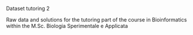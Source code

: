 Dataset tutoring 2

Raw data and solutions for the tutoring part of the course in Bioinformatics within the M.Sc. Biologia Sperimentale e Applicata

